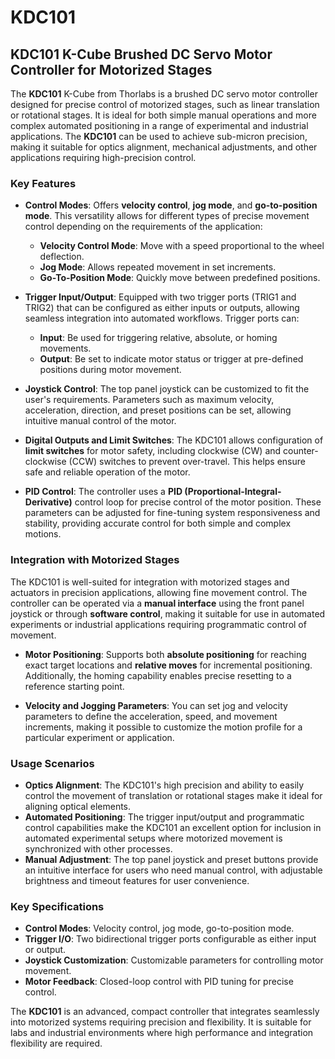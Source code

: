 # KDC101
 ## KDC101 K-Cube Brushed DC Servo Motor Controller for Motorized Stages

The **KDC101** K-Cube from Thorlabs is a brushed DC servo motor controller designed for precise control of motorized stages, such as linear translation or rotational stages. It is ideal for both simple manual operations and more complex automated positioning in a range of experimental and industrial applications. The **KDC101** can be used to achieve sub-micron precision, making it suitable for optics alignment, mechanical adjustments, and other applications requiring high-precision control.

### Key Features
- **Control Modes**: Offers **velocity control**, **jog mode**, and **go-to-position mode**. This versatility allows for different types of precise movement control depending on the requirements of the application:
  - **Velocity Control Mode**: Move with a speed proportional to the wheel deflection.
  - **Jog Mode**: Allows repeated movement in set increments.
  - **Go-To-Position Mode**: Quickly move between predefined positions.

- **Trigger Input/Output**: Equipped with two trigger ports (TRIG1 and TRIG2) that can be configured as either inputs or outputs, allowing seamless integration into automated workflows. Trigger ports can:
  - **Input**: Be used for triggering relative, absolute, or homing movements.
  - **Output**: Be set to indicate motor status or trigger at pre-defined positions during motor movement.

- **Joystick Control**: The top panel joystick can be customized to fit the user's requirements. Parameters such as maximum velocity, acceleration, direction, and preset positions can be set, allowing intuitive manual control of the motor.

- **Digital Outputs and Limit Switches**: The KDC101 allows configuration of **limit switches** for motor safety, including clockwise (CW) and counter-clockwise (CCW) switches to prevent over-travel. This helps ensure safe and reliable operation of the motor.

- **PID Control**: The controller uses a **PID (Proportional-Integral-Derivative)** control loop for precise control of the motor position. These parameters can be adjusted for fine-tuning system responsiveness and stability, providing accurate control for both simple and complex motions.

### Integration with Motorized Stages
The KDC101 is well-suited for integration with motorized stages and actuators in precision applications, allowing fine movement control. The controller can be operated via a **manual interface** using the front panel joystick or through **software control**, making it suitable for use in automated experiments or industrial applications requiring programmatic control of movement.

- **Motor Positioning**: Supports both **absolute positioning** for reaching exact target locations and **relative moves** for incremental positioning. Additionally, the homing capability enables precise resetting to a reference starting point.
  
- **Velocity and Jogging Parameters**: You can set jog and velocity parameters to define the acceleration, speed, and movement increments, making it possible to customize the motion profile for a particular experiment or application.

### Usage Scenarios
- **Optics Alignment**: The KDC101's high precision and ability to easily control the movement of translation or rotational stages make it ideal for aligning optical elements.
- **Automated Positioning**: The trigger input/output and programmatic control capabilities make the KDC101 an excellent option for inclusion in automated experimental setups where motorized movement is synchronized with other processes.
- **Manual Adjustment**: The top panel joystick and preset buttons provide an intuitive interface for users who need manual control, with adjustable brightness and timeout features for user convenience.

### Key Specifications
- **Control Modes**: Velocity control, jog mode, go-to-position mode.
- **Trigger I/O**: Two bidirectional trigger ports configurable as either input or output.
- **Joystick Customization**: Customizable parameters for controlling motor movement.
- **Motor Feedback**: Closed-loop control with PID tuning for precise control.

The **KDC101** is an advanced, compact controller that integrates seamlessly into motorized systems requiring precision and flexibility. It is suitable for labs and industrial environments where high performance and integration flexibility are required.
